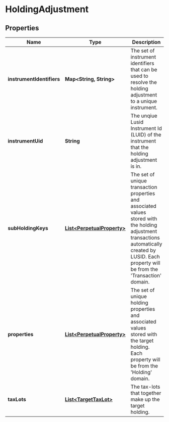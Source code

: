 

# HoldingAdjustment

## Properties

Name | Type | Description | Notes
------------ | ------------- | ------------- | -------------
**instrumentIdentifiers** | **Map&lt;String, String&gt;** | The set of instrument identifiers that can be used to resolve the holding adjustment to a unique instrument. |  [optional]
**instrumentUid** | **String** | The unqiue Lusid Instrument Id (LUID) of the instrument that the holding adjustment is in. | 
**subHoldingKeys** | [**List&lt;PerpetualProperty&gt;**](PerpetualProperty.md) | The set of unique transaction properties and associated values stored with the holding adjustment transactions automatically created by LUSID. Each property will be from the &#39;Transaction&#39; domain. |  [optional]
**properties** | [**List&lt;PerpetualProperty&gt;**](PerpetualProperty.md) | The set of unique holding properties and associated values stored with the target holding. Each property will be from the &#39;Holding&#39; domain. |  [optional]
**taxLots** | [**List&lt;TargetTaxLot&gt;**](TargetTaxLot.md) | The tax-lots that together make up the target holding. | 




